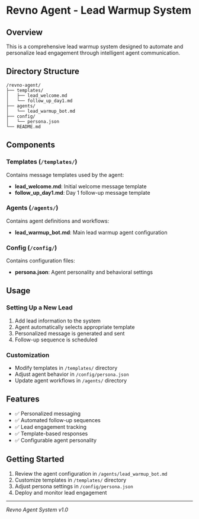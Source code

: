 # Revno Agent - Lead Warmup System

## Overview
This is a comprehensive lead warmup system designed to automate and personalize lead engagement through intelligent agent communication.

## Directory Structure
```
/revno-agent/
├── templates/
│   ├── lead_welcome.md
│   └── follow_up_day1.md
├── agents/
│   └── lead_warmup_bot.md
├── config/
│   └── persona.json
└── README.md
```

## Components

### Templates (`/templates/`)
Contains message templates used by the agent:
- **lead_welcome.md**: Initial welcome message template
- **follow_up_day1.md**: Day 1 follow-up message template

### Agents (`/agents/`)
Contains agent definitions and workflows:
- **lead_warmup_bot.md**: Main lead warmup agent configuration

### Config (`/config/`)
Contains configuration files:
- **persona.json**: Agent personality and behavioral settings

## Usage

### Setting Up a New Lead
1. Add lead information to the system
2. Agent automatically selects appropriate template
3. Personalized message is generated and sent
4. Follow-up sequence is scheduled

### Customization
- Modify templates in `/templates/` directory
- Adjust agent behavior in `/config/persona.json`
- Update agent workflows in `/agents/` directory

## Features
- ✅ Personalized messaging
- ✅ Automated follow-up sequences
- ✅ Lead engagement tracking
- ✅ Template-based responses
- ✅ Configurable agent personality

## Getting Started
1. Review the agent configuration in `/agents/lead_warmup_bot.md`
2. Customize templates in `/templates/` directory
3. Adjust persona settings in `/config/persona.json`
4. Deploy and monitor lead engagement

---
*Revno Agent System v1.0* 